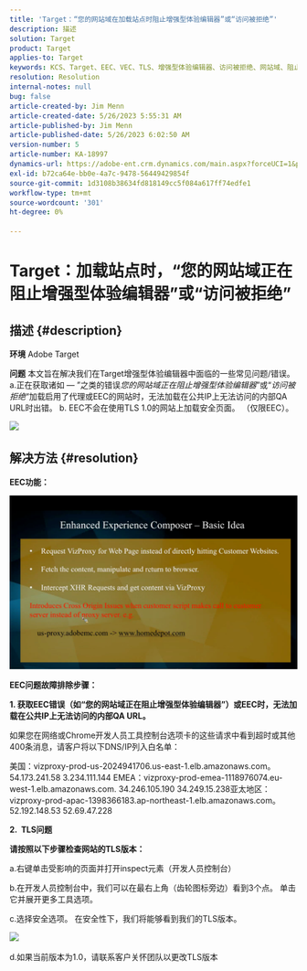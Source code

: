 ```yaml
---
title: 'Target：“您的网站域在加载站点时阻止增强型体验编辑器”或“访问被拒绝”'
description: 描述
solution: Target
product: Target
applies-to: Target
keywords: KCS、Target、EEC、VEC、TLS、增强型体验编辑器、访问被拒绝、网站域、阻止、故障排除
resolution: Resolution
internal-notes: null
bug: false
article-created-by: Jim Menn
article-created-date: 5/26/2023 5:55:31 AM
article-published-by: Jim Menn
article-published-date: 5/26/2023 6:02:50 AM
version-number: 5
article-number: KA-18997
dynamics-url: https://adobe-ent.crm.dynamics.com/main.aspx?forceUCI=1&pagetype=entityrecord&etn=knowledgearticle&id=937954eb-89fb-ed11-8849-6045bd006295
exl-id: b72ca64e-bb0e-4a7c-9478-56449429854f
source-git-commit: 1d3108b38634fd818149cc5f084a617ff74edfe1
workflow-type: tm+mt
source-wordcount: '301'
ht-degree: 0%

---
```


# Target：加载站点时，“您的网站域正在阻止增强型体验编辑器”或“访问被拒绝”

## 描述 {#description}


<b>环境</b>
Adobe Target

<b>问题</b>
本文旨在解决我们在Target增强型体验编辑器中面临的一些常见问题/错误。
a.正在获取诸如 — ”之类的错误*您的网站域正在阻止增强型体验编辑器*”或“*访问被拒绝*“加载启用了代理或EEC的网站时，无法加载在公共IP上无法访问的内部QA URL时出错。
b. EEC不会在使用TLS 1.0的网站上加载安全页面。 （仅限EEC）。

![](https://adobe-ent.crm.dynamics.com/api/data/v9.0/msdyn_knowledgearticleimages%289163ac73-37ab-ec11-983f-000d3a349523%29/msdyn_blobfile/$value)


## 解决方法 {#resolution}


<b>EEC功能：</b>

![](assets/6ea1c39f-52ab-ec11-983f-000d3a3496ef.png)



<b>EEC问题故障排除步骤：</b>

<b>1. 获取EEC错误（如“您的网站域正在阻止增强型体验编辑器”）或EEC时，无法加载在公共IP上无法访问的内部QA URL。</b>

如果您在网络或Chrome开发人员工具控制台选项卡的这些请求中看到超时或其他400条消息，请客户将以下DNS/IP列入白名单：

美国：vizproxy-prod-us-2024941706.us-east-1.elb.amazonaws.com。
54.173.241.58 3.234.111.144 EMEA：vizproxy-prod-emea-1118976074.eu-west-1.elb.amazonaws.com.
34.246.105.190 34.249.15.238亚太地区：vizproxy-prod-apac-1398366183.ap-northeast-1.elb.amazonaws.com。
52.192.148.53 52.69.47.228



<b>2.  TLS问题</b>

<b>请按照以下步骤检查网站的TLS版本：</b>

a.右键单击受影响的页面并打开inspect元素（开发人员控制台）

b.在开发人员控制台中，我们可以在最右上角（齿轮图标旁边）看到3个点。 单击它并展开更多工具选项。

c.选择安全选项。 在安全性下，我们将能够看到我们的TLS版本。

![](https://experienceleague.adobe.com/docs/target/assets/firefox_more_info_3.png?lang=en)

d.如果当前版本为1.0，请联系客户关怀团队以更改TLS版本
